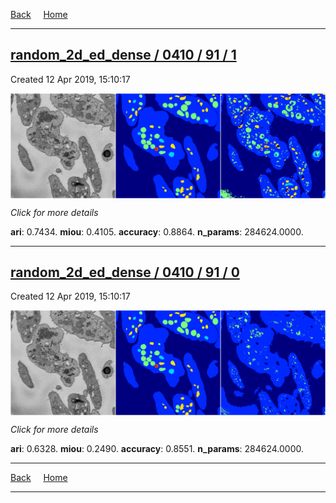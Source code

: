 
[Back](..)&nbsp;&nbsp;&nbsp;&nbsp;&nbsp;[Home](https://leapmanlab.github.io/snapshots)

---

<div class="summary"><a href="1"><h2>random_2d_ed_dense / 0410 / 91 / 1</h2></a><p>Created 12 Apr 2019, 15:10:17
</p><a href="1"><img src="1/media/summary.png" align="center"></a><p>
<i>Click for more details</i>
</p></div>

**ari**: 0.7434. **miou**: 0.4105. **accuracy**: 0.8864. **n_params**: 284624.0000. 

---

<div class="summary"><a href="0"><h2>random_2d_ed_dense / 0410 / 91 / 0</h2></a><p>Created 12 Apr 2019, 15:10:17
</p><a href="0"><img src="0/media/summary.png" align="center"></a><p>
<i>Click for more details</i>
</p></div>

**ari**: 0.6328. **miou**: 0.2490. **accuracy**: 0.8551. **n_params**: 284624.0000. 

---

[Back](..)&nbsp;&nbsp;&nbsp;&nbsp;&nbsp;[Home](https://leapmanlab.github.io/snapshots)

---